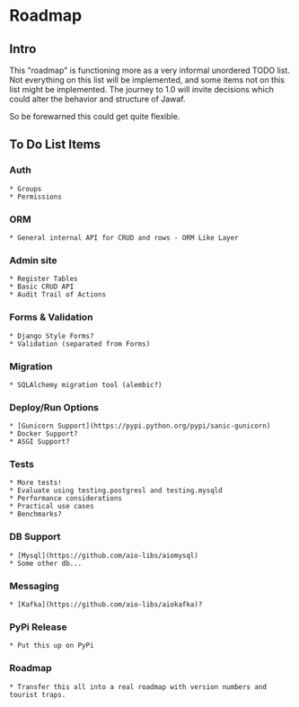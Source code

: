 # Roadmap

## Intro

This "roadmap" is functioning more as a very informal unordered TODO list. Not everything on this list will be implemented, and some items not on this list might be implemented. The journey to 1.0 will invite decisions which could alter the behavior and structure of Jawaf.

So be forewarned this could get quite flexible.


## To Do List Items

### Auth
    * Groups
    * Permissions

### ORM
    * General internal API for CRUD and rows - ORM Like Layer

### Admin site
    * Register Tables
    * Basic CRUD API
    * Audit Trail of Actions

### Forms & Validation
    * Django Style Forms?
    * Validation (separated from Forms)

### Migration
    * SQLAlchemy migration tool (alembic?)

### Deploy/Run Options
    * [Gunicorn Support](https://pypi.python.org/pypi/sanic-gunicorn)
    * Docker Support?
    * ASGI Support?

### Tests
    * More tests!
    * Evaluate using testing.postgresl and testing.mysqld
    * Performance considerations
    * Practical use cases
    * Benchmarks?

### DB Support
    * [Mysql](https://github.com/aio-libs/aiomysql)
    * Some other db...

### Messaging
    * [Kafka](https://github.com/aio-libs/aiokafka)?

### PyPi Release
    * Put this up on PyPi

### Roadmap
    * Transfer this all into a real roadmap with version numbers and tourist traps.
